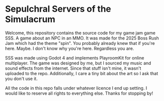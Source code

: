 # Sepulchral Servers of the Simulacrum
Welcome, this repository contains the source code for my game jam game SSS. A game about an NPC in an MMO. It was made for the 2025 Boss Rush Jam which had the theme "spin". You probably already knew that if you're here. Maybe. I don't know why you're here. Regardless you are. 

SSS was made using Godot 4 and implements PlayroomKit for online multiplayer. The game was designed by me, but I sourced my music and sound effects from the internet. Since that stuff isn't mine, it wasn't uploaded to the repo. Additionally, I care a tiny bit about the art so I ask that you don't use it. 

All the code in this repo falls under whatever licence I end up setting. I would like to reserve all rights to everything else. Thanks for stopping by!

